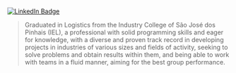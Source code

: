 # 
[![LinkedIn Badge](https://img.shields.io/badge/LinkedIn-0077B5?style=for-the-badge&logo=linkedin&logoColor=white)](https://www.linkedin.com/in/augustomonclaro/)

> Graduated in Logistics from the Industry College of São José dos Pinhais (IEL), a professional with solid programming skills and eager for knowledge, with a diverse and proven track record in developing projects in industries of various sizes and fields of activity, seeking to solve problems and obtain results within them, and being able to work with teams in a fluid manner, aiming for the best group performance.

#
